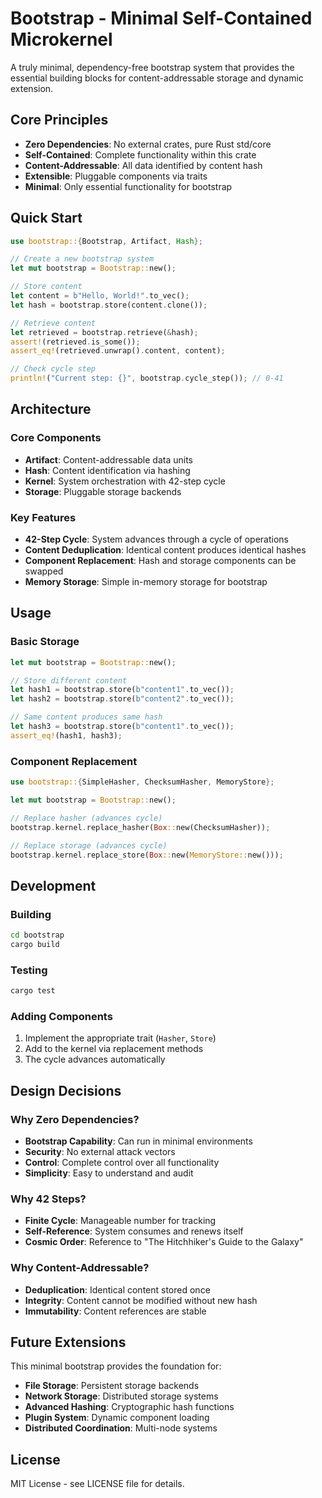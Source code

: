 # Bootstrap - Minimal Self-Contained Microkernel

A truly minimal, dependency-free bootstrap system that provides the essential building blocks for content-addressable storage and dynamic extension.

## Core Principles

- **Zero Dependencies**: No external crates, pure Rust std/core
- **Self-Contained**: Complete functionality within this crate
- **Content-Addressable**: All data identified by content hash
- **Extensible**: Pluggable components via traits
- **Minimal**: Only essential functionality for bootstrap

## Quick Start

```rust
use bootstrap::{Bootstrap, Artifact, Hash};

// Create a new bootstrap system
let mut bootstrap = Bootstrap::new();

// Store content
let content = b"Hello, World!".to_vec();
let hash = bootstrap.store(content.clone());

// Retrieve content
let retrieved = bootstrap.retrieve(&hash);
assert!(retrieved.is_some());
assert_eq!(retrieved.unwrap().content, content);

// Check cycle step
println!("Current step: {}", bootstrap.cycle_step()); // 0-41
```

## Architecture

### Core Components

- **Artifact**: Content-addressable data units
- **Hash**: Content identification via hashing
- **Kernel**: System orchestration with 42-step cycle
- **Storage**: Pluggable storage backends

### Key Features

- **42-Step Cycle**: System advances through a cycle of operations
- **Content Deduplication**: Identical content produces identical hashes
- **Component Replacement**: Hash and storage components can be swapped
- **Memory Storage**: Simple in-memory storage for bootstrap

## Usage

### Basic Storage

```rust
let mut bootstrap = Bootstrap::new();

// Store different content
let hash1 = bootstrap.store(b"content1".to_vec());
let hash2 = bootstrap.store(b"content2".to_vec());

// Same content produces same hash
let hash3 = bootstrap.store(b"content1".to_vec());
assert_eq!(hash1, hash3);
```

### Component Replacement

```rust
use bootstrap::{SimpleHasher, ChecksumHasher, MemoryStore};

let mut bootstrap = Bootstrap::new();

// Replace hasher (advances cycle)
bootstrap.kernel.replace_hasher(Box::new(ChecksumHasher));

// Replace storage (advances cycle)
bootstrap.kernel.replace_store(Box::new(MemoryStore::new()));
```

## Development

### Building

```bash
cd bootstrap
cargo build
```

### Testing

```bash
cargo test
```

### Adding Components

1. Implement the appropriate trait (`Hasher`, `Store`)
2. Add to the kernel via replacement methods
3. The cycle advances automatically

## Design Decisions

### Why Zero Dependencies?

- **Bootstrap Capability**: Can run in minimal environments
- **Security**: No external attack vectors
- **Control**: Complete control over all functionality
- **Simplicity**: Easy to understand and audit

### Why 42 Steps?

- **Finite Cycle**: Manageable number for tracking
- **Self-Reference**: System consumes and renews itself
- **Cosmic Order**: Reference to "The Hitchhiker's Guide to the Galaxy"

### Why Content-Addressable?

- **Deduplication**: Identical content stored once
- **Integrity**: Content cannot be modified without new hash
- **Immutability**: Content references are stable

## Future Extensions

This minimal bootstrap provides the foundation for:

- **File Storage**: Persistent storage backends
- **Network Storage**: Distributed storage systems
- **Advanced Hashing**: Cryptographic hash functions
- **Plugin System**: Dynamic component loading
- **Distributed Coordination**: Multi-node systems

## License

MIT License - see LICENSE file for details. 